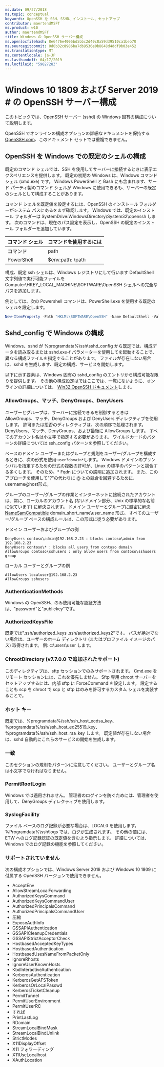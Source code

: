 ```yaml
---
ms.date: 09/27/2018
ms.topic: conceptual
keywords: OpenSSH を SSH、SSHD、インストール、セットアップ
contributor: maertendMSFT
ms.product: w10
author: maertendMSFT
title: Windows の OpenSSH サーバー構成
ms.openlocfilehash: 8e6476e4005bd5bbc2d40c8a59d39510ca1beb70
ms.sourcegitcommit: 0d0b32c8986ba7db9536e0b8648d4ddf9b03e452
ms.translationtype: MT
ms.contentlocale: ja-JP
ms.lasthandoff: 04/17/2019
ms.locfileid: "59827283"
---
```

# <a name="openssh-server-configuration-for-windows-10-1809-and-server-2019"></a>Windows 10 1809 および Server 2019 # の OpenSSH サーバー構成

このトピックでは、OpenSSH サーバー (sshd) の Windows 固有の構成について説明します。 

OpenSSH でオンラインの構成オプションの詳細なドキュメントを保持する[OpenSSH.com](https://www.openssh.com/manual.html)、このドキュメント セットでは重複できません。 

## <a name="configuring-the-default-shell-for-openssh-in-windows"></a>OpenSSH を Windows での既定のシェルの構成

既定のコマンド シェルでは、SSH を使用してサーバーに接続するときに表示エクスペリエンスを提供します。 既定の初期の Windows は、Windows コマンド シェル (cmd.exe) です。 Windows PowerShell と Bash にも含まれます、サード パーティ製のコマンド シェルが Windows に使用できるも、サーバーの既定のシェルとして構成することがあります。

コマンド シェルを既定値を設定するには、OpenSSH のインストール フォルダーがシステム パスにあるをまず確認します。 Windows では、既定のインストール フォルダーは SystemDrive:WindowsDirectory\System32\openssh します。 次のコマンドは、現在のパス設定を表示し、OpenSSH の既定のインストール フォルダーを追加しています。 

コマンド シェル | コマンドを使用するには
------------- | -------------- 
コマンド | path
PowerShell | $env:path: \path

構成、既定 ssh シェルは、Windows レジストリにして行います DefaultShell 文字列値で実行可能ファイルを Computer\HKEY_LOCAL_MACHINE\SOFTWARE\OpenSSH シェルへの完全なパスを追加します。 

例としては、次の Powershell コマンドは、PowerShell.exe を使用する既定のシェルを設定します。

```powershell
New-ItemProperty -Path "HKLM:\SOFTWARE\OpenSSH" -Name DefaultShell -Value "C:\Windows\System32\WindowsPowerShell\v1.0\powershell.exe" -PropertyType String -Force
```

## <a name="windows-configurations-in-sshdconfig"></a>Sshd_config で Windows の構成 

Windows、sshd が %programdata%\ssh\sshd_config から既定では、構成データを読み取るまたは sshd.exe-f パラメーターを使用してを起動することで、異なる構成ファイルを指定することがあります。
ファイルが存在しない場合は、sshd を生成します、既定の構成、サービスを開始します。

以下に示す要素は、Windows 固有の sshd_config のエントリから構成可能な限りを提供します。 その他の構成設定はではここでは、一覧にないように、オンラインの詳細については、 [Win32 OpenSSH ドキュメント](https://github.com/powershell/win32-openssh/wiki)します。 


### <a name="allowgroups-allowusers-denygroups-denyusers"></a>AllowGroups、マッチ、DenyGroups、DenyUsers 

ユーザーとグループは、サーバーに接続できるを制御するときは AllowGroups、マッチ、DenyGroups および DenyUsers ディレクティブを使用します。 許可または拒否のディレクティブは、次の順序で処理されます。DenyUsers、マッチ、DenyGroups、および最後に AllowGroups します。 すべてのアカウント名は小文字で指定する必要があります。 ワイルドカードのパターンの詳細については ssh_config パターンを参照してください。

ベースのドメイン ユーザーまたはグループと規則をユーザー/グループを構成するときに、次の形式を使用:``` user?domain* ```します。
Windows ドメインのプリンシパルを指定するための形式の複数の許可が、Linux の標準のパターンと競合する多くします。 そのため、* Fqdn についての説明に追加されます。 また、このアプローチを使用して"?"の代わりに @ との競合を回避するために、username@host形式。 

グループのユーザー/グループの作業とインターネットに接続されたアカウントは、常に、ローカルのアカウント名 (ないドメイン部分、Unix の標準的な名前に似ています) に解決されます。 ドメイン ユーザーとグループに厳密に解決[NameSamCompatible](https://docs.microsoft.com/en-us/windows/desktop/api/secext/ne-secext-extended_name_format) domain_short_name\user_name 形式。 すべてのユーザー/グループ ベースの構成ルールは、この形式に従う必要があります。

ドメイン ユーザーおよびグループの例 

```
DenyUsers contoso\admin@192.168.2.23 : blocks contoso\admin from 192.168.2.23
DenyUsers contoso\* : blocks all users from contoso domain
AllowGroups contoso\sshusers : only allow users from contoso\sshusers group
```

ローカル ユーザーとグループの例 

```
AllowUsers localuser@192.168.2.23
AllowGroups sshusers
```

### <a name="authenticationmethods"></a>AuthenticationMethods 

Windows の OpenSSH、のみ使用可能な認証方法は、"password"と"publickey"です。

### <a name="authorizedkeysfile"></a>AuthorizedKeysFile 

既定では".ssh/authorized_keys .ssh/authorized_keys2"です。 パスが絶対でない場合は、ユーザーのホーム ディレクトリ (またはプロファイル イメージのパス) 取得されます。 例: c:\users\user します。

### <a name="chrootdirectory-support-added-in-v7700"></a>ChrootDirectory (v7.7.0.0 で追加されたサポート)

このディレクティブは、sftp セッションでのみサポートされます。 Cmd.exe をリモート セッションには、これを優先しません。 Sftp 専用 chroot サーバーをセットアップするには、内部 sftp に ForceCommand を設定します。 設定することも scp を chroot で scp と sftp はのみを許可するカスタム シェルを実装することで。

### <a name="hostkey"></a>ホット キー

既定では、%programdata%/ssh/ssh_host_ecdsa_key、%programdata%/ssh/ssh_host_ed25519_key、%programdata%/ssh/ssh_host_rsa_key します。 既定値が存在しない場合は、sshd 自動的にこれらのサービスの開始を生成します。

### <a name="match"></a>一致

このセクションの規則をパターンに注意してください。 ユーザーとグループ名は小文字でなければなりません。

### <a name="permitrootlogin"></a>PermitRootLogin

Windows では適用されません。 管理者のログインを防ぐためには、管理者を使用して、DenyGroups ディレクティブを使用します。

### <a name="syslogfacility"></a>SyslogFacility

ファイル ベースのログ記録が必要な場合は、LOCAL0 を使用します。 %Programdata%\ssh\logs では、ログが生成されます。
その他の値には、ETW へのログ記録認証の既定値を含むよう指示します。 詳細については、Windows でのログ記録の機能を参照してください。

### <a name="not-supported"></a>サポートされていません 

次の構成オプションでは、Windows Server 2019 および Windows 10 1809 に付属する OpenSSH バージョンで使用できません。

* AcceptEnv
* AllowStreamLocalForwarding
* AuthorizedKeysCommand
* AuthorizedKeysCommandUser
* AuthorizedPrincipalsCommand
* AuthorizedPrincipalsCommandUser
* 圧縮
* ExposeAuthInfo
* GSSAPIAuthentication
* GSSAPICleanupCredentials
* GSSAPIStrictAcceptorCheck
* HostbasedAcceptedKeyTypes
* HostbasedAuthentication
* HostbasedUsesNameFromPacketOnly
* IgnoreRhosts
* IgnoreUserKnownHosts
* KbdInteractiveAuthentication
* KerberosAuthentication
* KerberosGetAFSToken
* KerberosOrLocalPasswd
* KerberosTicketCleanup
* PermitTunnel
* PermitUserEnvironment
* PermitUserRC
* すれば
* PrintLastLog
* RDomain
* StreamLocalBindMask
* StreamLocalBindUnlink
* StrictModes
* X11DisplayOffset
* X11 フォワーディング
* X11UseLocalhost
* XAuthLocation

